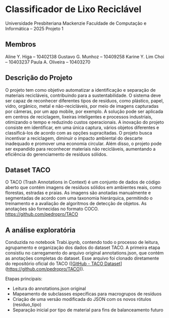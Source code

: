 # Classificador de Lixo Reciclável
Universidade Presbiteriana Mackenzie
Faculdade de Computação e Informática – 2025
Projeto 1

## Membros
Aline Y. Higa – 10402138
Gustavo G. Munhoz – 10409258
Karine Y. Lim Choi – 10403237
Paula A. Oliveira – 10403270

## Descrição do Projeto
O projeto tem como objetivo automatizar a identificação e separação de materiais recicláveis, contribuindo para a sustentabilidade. O sistema deve ser capaz de reconhecer diferentes tipos de resíduos, como plástico, papel, vidro, orgânico, metal e não-recicláveis, por meio de imagens capturadas por câmeras, por um app mobile, por exemplo. A solução pode ser aplicada em centros de reciclagem, lixeiras inteligentes e processos industriais, otimizando o tempo e reduzindo custos operacionais. A inovação do projeto consiste em identificar, em uma única captura, vários objetos diferentes e classificá-los de acordo com as opções supracitadas. O projeto busca incentivar a reciclagem, diminuir o impacto ambiental do descarte inadequado e promover uma economia circular. Além disso, o projeto pode ser expandido para reconhecer materiais não recicláveis, aumentando a eficiência do gerenciamento de resíduos sólidos.

## Dataset TACO
​O TACO (Trash Annotations in Context) é um conjunto de dados de código aberto que contém imagens de resíduos sólidos em ambientes reais, como florestas, estradas e praias. As imagens são anotadas manualmente e segmentadas de acordo com uma taxonomia hierárquica, permitindo o treinamento e a avaliação de algoritmos de detecção de objetos. As anotações são fornecidas no formato COCO.
https://github.com/pedropro/TACO

## A análise exploratória
Conduzida no notebook Trabi.ipynb, contendo todo o processo de leitura, agrupamento e organização dos dados do dataset TACO. A primeira etapa consistiu no carregamento do arquivo original annotations.json, que contém as anotações completas do dataset. Esse arquivo foi clonado diretamente do repositório oficial do TACO ([[GitHub - TACO Dataset](http://tacodataset.org/)](https://github.com/pedropro/TACO)).

Etapas principais:
- Leitura do annotations.json original
- Mapeamento de subclasses específicas para macrogrupos de resíduos
- Criação de uma versão modificada do JSON com os novos rótulos (residuo_tipo)
- Separação inicial por tipo de material para fins de balanceamento futuro

